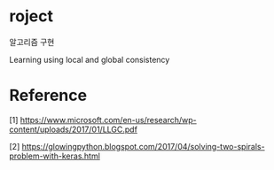 # roject
알고리즘 구현



Learning using local and global consistency

# Reference



[1] https://www.microsoft.com/en-us/research/wp-content/uploads/2017/01/LLGC.pdf



[2] https://glowingpython.blogspot.com/2017/04/solving-two-spirals-problem-with-keras.html
